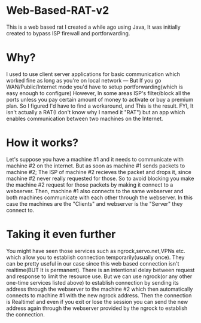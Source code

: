 # Web-Based-RAT-v2
This is a web based rat I created a while ago using Java, It was initially created to bypass ISP firewall and portforwarding.

# Why?
I used to use client server applications for basic communication which worked fine as long as you're on local network — But If you go WAN/Public/Internet mode you'd have to setup portforwarding(which is easy enough to configure) However, In some areas ISP's filter/block all the ports unless you pay certain amount of money to activate or buy a premium plan. So I figured I'd have to find a workaround, and This is the result.
FYI, It isn't actually a RAT(I don't know why I named it "RAT") but an app which enables communication between two machines on the Internet.

# How it works?
Let's suppose you have a machine #1 and it needs to communicate with machine #2 on the internet. But as soon as machine #1 sends packets to machine #2; The ISP of machine #2 recieves the packet and drops it, since machine #2 never really requested for those. So to avoid blocking you make the machine #2 request for those packets by making it connect to a webserver. Then, machine #1 also connects to the same webserver and both machines communicate with each other through the webserver. In this case the machines are the "Clients" and webserver is the "Server" they connect to.

# Taking it even further
You might have seen those services such as ngrock,servo.net,VPNs etc. which allow you to establish connection temporarily(usually once). They can be pretty useful in our case since this web based connection isn't realtime(BUT It is permanent). There is an intentional delay between request and response to limit the resource use. But we can use ngrock(or any other one-time services listed above) to establish connection by sending its address through the webserver to the machine #2 which then automatically connects to machine #1 with the new ngrock address. Then the connection is Realtime! and even if you exit or lose the session you can send the new address again through the webserver provided by the ngrock to establish the connection.
